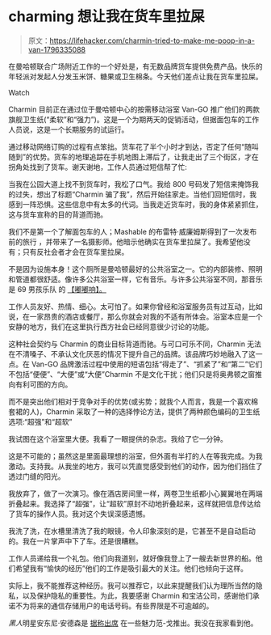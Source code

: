 # charming 想让我在货车里拉屎

> 原文：<https://lifehacker.com/charmin-tried-to-make-me-poop-in-a-van-1796335088>

在曼哈顿联合广场附近工作的一个好处是，有无数品牌货车提供免费产品。快乐的年轻派对发起人分发玉米饼、糖果或卫生棉条。今天他们差点让我在货车里拉屎。

Watch

Charmin 目前正在通过位于曼哈顿中心的按需移动浴室 Van-GO 推广他们的两款旗舰卫生纸(“柔软”和“强力”)。这是一个为期两天的促销活动，但据面包车的工作人员说，这是一个长期服务的试运行。

通过移动网络订购的过程有点笨拙。货车花了半个小时才到达，否定了任何“随叫随到”的优势。货车的地理追踪在手机地图上滞后了，让我走出了三个街区，才在拐角处找到了货车。谢天谢地，工作人员通过短信帮了忙:

当我在公园大道上找不到货车时，我松了口气。我给 800 号码发了短信来掩饰我的过失，想出了标题“Charmin 骗了我”，然后开始往家走。当他们回短信时，我感到一阵恐惧。这些信息中有太多的代词。当我走近货车时，我的身体紧紧抓住，这与货车宣称的目的背道而驰。

我们不是第一个了解面包车的人；Mashable 的布雷特·威廉姆斯得到了一次发布前的旅行 ，并带来了一名摄影师。他暗示他确实在货车里拉屎了。我希望他没有；只有反社会者才会在货车里拉屎。

不是因为设施本身！这个厕所是曼哈顿最好的公共浴室之一。它的内部装修、照明和管道都很舒适。像许多公共浴室一样，它有音乐。与许多公共浴室不同，那音乐是 69 男孩乐队 的 [【嘟嘟响】。](https://www.youtube.com/watch?v=qs7f3ssuEjA) 

工作人员友好、热情、细心。太可怕了。如果你曾经和浴室服务员有过互动，比如说，在一家昂贵的酒店或餐厅，那么你就会对我的不适有所体会。浴室本应是一个安静的地方，我们在这里执行西方社会已经同意很少讨论的功能。

这种社会契约与 Charmin 的商业目标背道而驰。与可口可乐不同，Charmin 无法在不清嗓子、不承认文化厌恶的情况下提升自己的品牌。该品牌巧妙地融入了这一点。在 Van-GO 品牌激活过程中使用的短语包括“得走了”、“抓紧了”和“第二”它们不包括“便便”、“大便”或“大便”Charmin 不是文化干扰；他们只是将奥弗顿之窗推向有利可图的方向。

而不是突出他们相对于竞争对手的优势(或劣势；就我个人而言，我是一个喜欢棉套裙的人)，Charmin 采取了一种的选择悖论方法，提供了两种颜色编码的卫生纸选项:“超强”和“超软”

我试图在这个浴室里大便。我看了一眼提供的杂志。我给了它一分钟。

这是不可能的；虽然这是里面最理想的浴室，但外面有半打的人在等我完成。为我激动。支持我。从我坐的地方，我可以凭直觉感受到他们的动作，因为他们挡住了透过门缝的阳光。

我放弃了，做了一次演习。像在酒店房间里一样，两卷卫生纸都小心翼翼地在两端折叠起来。我选择了“超强”，让“超软”原封不动地折叠起来，这样就把信息传达给了货车的操作人员。我对这个失误深感遗憾。

我洗了洗，在水槽里清洗了我的眼镜，令人印象深刻的是，它甚至不是自动启动的。我在一片掌声中下了车。还是很糟糕。

工作人员递给我一个礼包。他们向我道别，就好像我登上了一艘去新世界的船。他们希望我有“愉快的经历”他们的工作是吸引最大的关注。他们也倾向于这样。

实际上，我不能推荐这种经历。我可以推荐它，以此来提醒我们认为理所当然的隐私，以及保护隐私的重要性。为此，我要感谢 Charmin 和宝洁公司，感谢他们承诺不为将来的通信存储用户的电话号码。有些界限是不可逾越的。

*黑人*明星安东尼·安德森是 [据称出席](http://pix11.com/2017/06/21/gotta-go-charmin-says-itll-bring-a-toilet-to-you-for-a-limited-time/) 在一些魅力范-戈推出。我没在我家看到他。